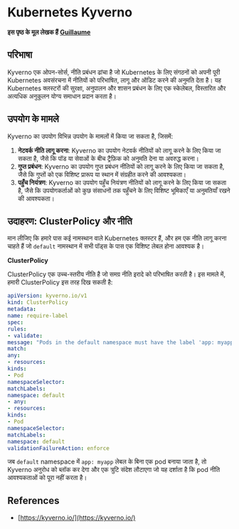 # Kubernetes Kyverno

**इस पृष्ठ के मूल लेखक हैं** [**Guillaume**](https://www.linkedin.com/in/guillaume-chapela-ab4b9a196)

## परिभाषा&#x20;

Kyverno एक ओपन-सोर्स, नीति प्रबंधन ढांचा है जो Kubernetes के लिए संगठनों को अपनी पूरी Kubernetes अवसंरचना में नीतियों को परिभाषित, लागू और ऑडिट करने की अनुमति देता है। यह Kubernetes क्लस्टरों की सुरक्षा, अनुपालन और शासन प्रबंधन के लिए एक स्केलेबल, विस्तारित और अत्यधिक अनुकूलन योग्य समाधान प्रदान करता है।

## उपयोग के मामले

Kyverno का उपयोग विभिन्न उपयोग के मामलों में किया जा सकता है, जिसमें:

1. **नेटवर्क नीति लागू करना**: Kyverno का उपयोग नेटवर्क नीतियों को लागू करने के लिए किया जा सकता है, जैसे कि पॉड या सेवाओं के बीच ट्रैफ़िक को अनुमति देना या अवरुद्ध करना।
2. **गुप्त प्रबंधन**: Kyverno का उपयोग गुप्त प्रबंधन नीतियों को लागू करने के लिए किया जा सकता है, जैसे कि गुप्तों को एक विशिष्ट प्रारूप या स्थान में संग्रहीत करने की आवश्यकता।
3. **पहुँच नियंत्रण**: Kyverno का उपयोग पहुँच नियंत्रण नीतियों को लागू करने के लिए किया जा सकता है, जैसे कि उपयोगकर्ताओं को कुछ संसाधनों तक पहुँचने के लिए विशिष्ट भूमिकाएँ या अनुमतियाँ रखने की आवश्यकता।

## **उदाहरण: ClusterPolicy और नीति**

मान लीजिए कि हमारे पास कई नामस्थान वाले Kubernetes क्लस्टर हैं, और हम एक नीति लागू करना चाहते हैं जो `default` नामस्थान में सभी पॉड्स के पास एक विशिष्ट लेबल होना आवश्यक है।

**ClusterPolicy**

ClusterPolicy एक उच्च-स्तरीय नीति है जो समग्र नीति इरादे को परिभाषित करती है। इस मामले में, हमारी ClusterPolicy इस तरह दिख सकती है:
```yaml
apiVersion: kyverno.io/v1
kind: ClusterPolicy
metadata:
name: require-label
spec:
rules:
- validate:
message: "Pods in the default namespace must have the label 'app: myapp'"
match:
any:
- resources:
kinds:
- Pod
namespaceSelector:
matchLabels:
namespace: default
- any:
- resources:
kinds:
- Pod
namespaceSelector:
matchLabels:
namespace: default
validationFailureAction: enforce
```
जब `default` namespace में `app: myapp` लेबल के बिना एक pod बनाया जाता है, तो Kyverno अनुरोध को ब्लॉक कर देगा और एक त्रुटि संदेश लौटाएगा जो यह दर्शाता है कि pod नीति आवश्यकताओं को पूरा नहीं करता है।

## References

* [https://kyverno.io/](https://kyverno.io/)
